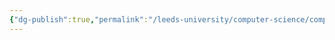 ```yaml
---
{"dg-publish":true,"permalink":"/leeds-university/computer-science/compulsory-modules/professional-computing/ethics/4-surveillance-and-privacy/"}
---
```


